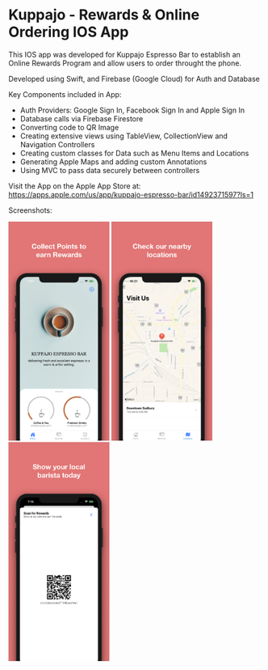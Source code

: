 # Kuppajo - Rewards & Online Ordering IOS App

This IOS app was developed for Kuppajo Espresso Bar to establish an Online Rewards Program and allow users to order throught the phone. 

Developed using Swift, and Firebase (Google Cloud) for Auth and Database

Key Components included in App: 
- Auth Providers: Google Sign In, Facebook Sign In and Apple Sign In
- Database calls via Firebase Firestore
- Converting code to QR Image
- Creating extensive views using TableView, CollectionView and Navigation Controllers
- Creating custom classes for Data such as Menu Items and Locations
- Generating Apple Maps and adding custom Annotations
- Using MVC to pass data securely between controllers


Visit the App on the Apple App Store at: 
https://apps.apple.com/us/app/kuppajo-espresso-bar/id1492371597?ls=1

Screenshots:


<img src="Images/Main.png" alt="Main Image" width="200"/>
<img src="Images/Location.png" alt="Location Image" width="200"/>
<img src="Images/Scan.png" alt="Scan Image" width="200"/>

 
